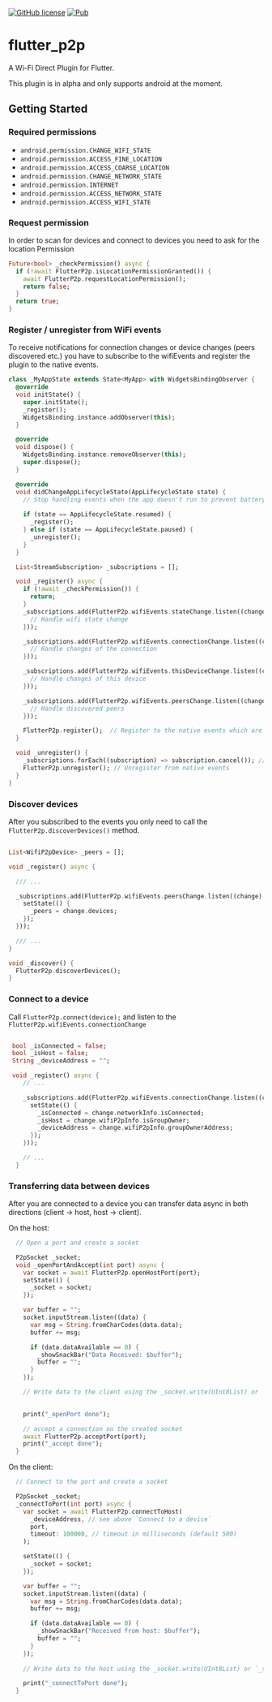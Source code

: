 [![GitHub license](https://img.shields.io/github/license/mintware-de/flutter_p2p.svg)](https://github.com/mintware-de/flutter_p2p/blob/master/LICENSE)
[![Pub](https://img.shields.io/pub/v/flutter_p2p.svg)](https://pub.dartlang.org/packages/flutter_p2p)

# flutter_p2p

A Wi-Fi Direct Plugin for Flutter.

This plugin is in alpha and only supports android at the moment.

## Getting Started

### Required permissions
- `android.permission.CHANGE_WIFI_STATE`
- `android.permission.ACCESS_FINE_LOCATION`
- `android.permission.ACCESS_COARSE_LOCATION`
- `android.permission.CHANGE_NETWORK_STATE`
- `android.permission.INTERNET`
- `android.permission.ACCESS_NETWORK_STATE`
- `android.permission.ACCESS_WIFI_STATE`

### Request permission
In order to scan for devices and connect to devices you need to ask for the location Permission
```dart
Future<bool> _checkPermission() async {
  if (!await FlutterP2p.isLocationPermissionGranted()) {
    await FlutterP2p.requestLocationPermission();
    return false;
  }
  return true;
}
```

### Register / unregister from WiFi events
To receive notifications for connection changes or device changes (peers discovered etc.) you have
to subscribe to the wifiEvents and register the plugin to the native events.
```dart
class _MyAppState extends State<MyApp> with WidgetsBindingObserver {
  @override
  void initState() {
    super.initState();
    _register();
    WidgetsBinding.instance.addObserver(this);
  }

  @override
  void dispose() {
    WidgetsBinding.instance.removeObserver(this);
    super.dispose();
  }

  @override
  void didChangeAppLifecycleState(AppLifecycleState state) {
    // Stop handling events when the app doesn't run to prevent battery draining
    
    if (state == AppLifecycleState.resumed) {
      _register();
    } else if (state == AppLifecycleState.paused) {
      _unregister();
    }
  }

  List<StreamSubscription> _subscriptions = [];

  void _register() async {
    if (!await _checkPermission()) {
      return;
    }
    _subscriptions.add(FlutterP2p.wifiEvents.stateChange.listen((change) {
      // Handle wifi state change 
    }));

    _subscriptions.add(FlutterP2p.wifiEvents.connectionChange.listen((change) {
      // Handle changes of the connection
    }));

    _subscriptions.add(FlutterP2p.wifiEvents.thisDeviceChange.listen((change) {
      // Handle changes of this device
    }));

    _subscriptions.add(FlutterP2p.wifiEvents.peersChange.listen((change) {
      // Handle discovered peers
    }));

    FlutterP2p.register();  // Register to the native events which are send to the streams above
  }

  void _unregister() {
    _subscriptions.forEach((subscription) => subscription.cancel()); // Cancel subscriptions
    FlutterP2p.unregister(); // Unregister from native events
  }
}
```


### Discover devices
After you subscribed to the events you only need to call the `FlutterP2p.discoverDevices()` method.
```dart

List<WifiP2pDevice> _peers = [];

void _register() async {

  /// ...

  _subscriptions.add(FlutterP2p.wifiEvents.peersChange.listen((change) {
    setState(() {
      _peers = change.devices;
    });
  }));

  /// ...
}

void _discover() {
  FlutterP2p.discoverDevices(); 
}
```

### Connect to a device
Call `FlutterP2p.connect(device);` and listen to the `FlutterP2p.wifiEvents.connectionChange`

```dart

 bool _isConnected = false;
 bool _isHost = false;
 String _deviceAddress = "";

 void _register() async {
    // ...

    _subscriptions.add(FlutterP2p.wifiEvents.connectionChange.listen((change) {
      setState(() {
        _isConnected = change.networkInfo.isConnected;
        _isHost = change.wifiP2pInfo.isGroupOwner;
        _deviceAddress = change.wifiP2pInfo.groupOwnerAddress;
      });
    }));

    // ...
  }
```

### Transferring data between devices
After you are connected to a device you can transfer data async in both directions (client -> host, host -> client).

On the host:
```dart
  // Open a port and create a socket

  P2pSocket _socket;
  void _openPortAndAccept(int port) async {
    var socket = await FlutterP2p.openHostPort(port);
    setState(() {
      _socket = socket;
    });

    var buffer = "";
    socket.inputStream.listen((data) {
      var msg = String.fromCharCodes(data.data);
      buffer += msg;

      if (data.dataAvailable == 0) {
        _showSnackBar("Data Received: $buffer");
        buffer = "";
      }
    });

    // Write data to the client using the _socket.write(UInt8List) or `_socket.writeString("Hello")` method 

    
    print("_openPort done");

    // accept a connection on the created socket
    await FlutterP2p.acceptPort(port);
    print("_accept done");
  }
``` 

On the client:
```dart
  // Connect to the port and create a socket

  P2pSocket _socket;
  _connectToPort(int port) async {
    var socket = await FlutterP2p.connectToHost(
      _deviceAddress, // see above `Connect to a device`
      port,
      timeout: 100000, // timeout in milliseconds (default 500)
    );

    setState(() {
      _socket = socket;
    });

    var buffer = "";
    socket.inputStream.listen((data) {
      var msg = String.fromCharCodes(data.data);
      buffer += msg;

      if (data.dataAvailable == 0) {
        _showSnackBar("Received from host: $buffer");
        buffer = "";
      }
    });
    
    // Write data to the host using the _socket.write(UInt8List) or `_socket.writeString("Hello")` method 

    print("_connectToPort done");
  }
``` 
